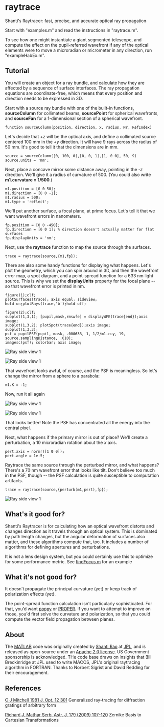 # raytrace
Shanti's Raytracer: fast, precise, and accurate optical ray propagation

Start with "examples.m" and read the instructions in "raytrace.m".

To see how one might instantiate a giant segmented telescope, and compute the effect on the pupil-referred wavefront if any of the optical elements were to move a microradian or micrometer in any direction, run "exampleHabEx.m".

## Tutorial
You will create an object for a ray bundle, and calculate how they are affected by a sequence of surface interfaces. The ray propagation equations are coordinate-free, which means that every position and direction needs to be expressed in 3D.

Start with a source ray bundle with one of the built-in functions, **sourceColumn** for collimated beams, **sourcePoint** for spherical wavefronts, and **sourceFan** for a 1-dimensional section of a spherical wavefront.

    function sourceColumn(position, direction, x, radius, Nr, RefIndex)
   
Let's decide that _+z_ will be the optical axis, and define a collimated source centered 100 mm in the _+y_ direction. It will have 9 rays across the radius of 50 mm. It's good to tell it that the dimensions are in mm.

    source = sourceColumn([0, 100, 0],[0, 0, 1],[1, 0 0], 50, 9)
    source.units = 'mm';

Next, place a concave mirror some distance away, pointing in the _-z_ direction. We'll give it a radius of curvature of 500. (You could also write **m1.curvature = 1/500**.)

    m1.position = [0 0 50];
    m1.direction = [0 0 -1];
    m1.radius = 500;
    m1.type = 'reflect';
    
We'll put another surface, a focal plane, at prime focus. Let's tell it that we want wavefront errors in nanometers.

    fp.position = [0 0 -450];
    fp.direction = [0 0 1]; % direction doesn't actually matter for flat surfaces
    fp.displayUnits = 'nm';

Next, use the **raytrace** function to map the source through the surfaces.

    trace = raytrace(source,{m1,fp});

There are also some handy functions for displaying what happens. Let's plot the geometry, which you can spin around in 3D, and then the wavefront error map, a spot diagram, and a point-spread function for a 633 nm light source. This is why we set the **displayUnits** property for the focal plane -- so that wavefront error is printed in nm.

    figure(1);clf;
    plotSurfaces(trace); axis equal; sideview;
    hold on;plotRays(trace,'b');hold off;

    figure(2);clf;
    subplot(1,3,1); [pupil,mask,rmswfe] = displayWFE(trace{end});axis image;
    subplot(1,3,2); plotSpot(trace{end});axis image;
    subplot(1,3,3); 
    psf = pupilPSF(pupil, mask, .000633, 1, 1/2/m1.cuy, 19, source.samplingDistance, .010);
    imagesc(psf); colorbar; axis image;

![Ray side view 1](/tutorial/matlabtutorial1.png)

![Ray side view 1](/tutorial/matlabtutorial2.png)

That wavefront looks awful, of course, and the PSF is meaningless. So let's change the mirror from a sphere to a parabola:

    m1.K = -1;
    
Now, run it all again

![Ray side view 1](/tutorial/matlabtutorial3.png)

![Ray side view 1](/tutorial/matlabtutorial4.png)

That looks better! Note the PSF has concentrated all the energy into the central pixel.

Next, what happens if the primary mirror is out of place? We'll create a perturbation, a 10 microradian rotation about the _x_ axis.
    
    pert.axis = normr([1 0 0]);
    pert.angle = 1e-5;
    
Raytrace the same source through the perturbed mirror, and what happens? There's a 70 nm wavefront error that looks like tilt. Don't believe too much in the PSF, though -- the PSF calculation is quite susceptible to computation artifacts.
 
    trace = raytrace(source,{perturb(m1,pert),fp});

![Ray side view 1](/tutorial/matlabtutorial6.png)

## What's it good for?

Shanti's Raytracer is for calculating how an optical wavefront distorts and changes direction as it travels through an optical system. This is dominated by path length changes, but the angular deformation of surfaces also matter, and these algorithms compute that, too. It includes a number of algorithms for defining apertures and perturbations.

It is not a lens design system, but you could certainly use this to optimize for some performance metric. See [findFocus.m](matlab/findFocus.m) for an example

## What it's not good for?

It doesn't propagate the principal curvature (yet) or keep track of polarization effects (yet).

The point-spread function calculation isn't particularly sophisticated. For that, you'd want [poppy](https://poppy-optics.readthedocs.io/en/stable/) or [PROPER](http://proper-library.sourceforge.net/). If you want to attempt to improve on those, you'd first solve the curvature and polarization, so that you could compute the vector field propagation between planes.

## About

The [MATLAB](matlab/) code was originally created by <a href=http://shantirao.com/>Shanti Rao</a> at <a href=http://jpl.nasa.gov>JPL</a>, and is released as open-source under an [Apache 2.0 license](LICENSE). US Government sponsorship is acknowledged. THe code base draws on insights that Bill Breckinridge at JPL used to write MACOS, JPL's original raytracing algorithm in FORTRAN. Thanks to Norbert Sigrist and David Redding for their encouragement.

## References

[C J Mitchell 1981 J. Opt. 12 301](https://iopscience.iop.org/article/10.1088/0150-536X/12/5/003) Generalized ray-tracing for diffraction gratings of arbitrary form

[Richard J. Mathar Serb. Astr. J. 179 (2009) 107-120](https://arxiv.org/abs/0809.2368) Zernike Basis to Cartesian Transformations
